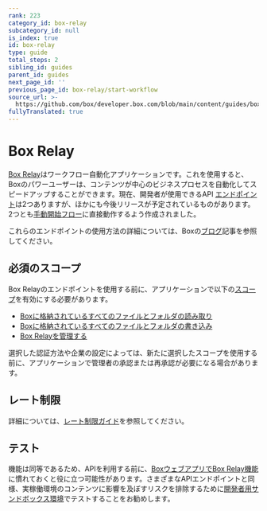 ```yaml
---
rank: 223
category_id: box-relay
subcategory_id: null
is_index: true
id: box-relay
type: guide
total_steps: 2
sibling_id: guides
parent_id: guides
next_page_id: ''
previous_page_id: box-relay/start-workflow
source_url: >-
  https://github.com/box/developer.box.com/blob/main/content/guides/box-relay/index.md
fullyTranslated: true
---
```

# Box Relay

[Box Relay][boxrelay]はワークフロー自動化アプリケーションです。これを使用すると、Boxのパワーユーザーは、コンテンツが中心のビジネスプロセスを自動化してスピードアップすることができます。現在、開発者が使用できるAPI [エンドポイント][workflow]は2つありますが、ほかにも今後リリースが予定されているものがあります。2つとも[手動開始フロー][manualstart]に直接動作するよう作成されました。

<Message type="notice">

これらのエンドポイントの使用方法の詳細については、Boxの[ブログ][blog]記事を参照してください。

</Message>

## 必須のスコープ

Box Relayのエンドポイントを使用する前に、アプリケーションで以下の[スコープ][scopes]を有効にする必要があります。

* [Boxに格納されているすべてのファイルとフォルダの読み取り][read]
* [Boxに格納されているすべてのファイルとフォルダの書き込み][write]
* [Box Relayを管理する][relay]

<Message type="warning">

選択した認証方法や企業の設定によっては、新たに選択したスコープを使用する前に、アプリケーションで管理者の承認または再承認が必要になる場合があります。

</Message>

## レート制限

詳細については、[レート制限ガイド][ratelimit]を参照してください。

## テスト

機能は同等であるため、APIを利用する前に、[BoxウェブアプリでBox Relay機能][webapp]に慣れておくと役に立つ可能性があります。さまざまなAPIエンドポイントと同様、実稼働環境のコンテンツに影響を及ぼすリスクを排除するために[開発者用サンドボックス環境][sandbox]でテストすることをお勧めします。

[scopes]: g://api-calls/permissions-and-errors/scopes

[read]: g://api-calls/permissions-and-errors/scopes/#read-all-files-and-folders

[write]: g://api-calls/permissions-and-errors/scopes/#read-and-write-all-files-and-folders

[ratelimit]: g://api-calls/permissions-and-errors/rate-limits/#per-api-rate-limits

<!-- i18n-enable localize-links -->

[webapp]: https://support.box.com/hc/ja/articles/360044628853-手動で開始するワークフローの作成と実行

[sandbox]: https://support.box.com/hc/ja/articles/360043697274-Box管理者による開発者サンドボックスの管理

<!-- i18n-disable localize-links -->

[relay]: g://api-calls/permissions-and-errors/scopes/#manage-box-relay

<!-- i18n-enable localize-links -->

[boxrelay]: https://support.box.com/hc/ja/articles/360044196213-Box-Relayの概要

[workflow]: https://ja.developer.box.com/reference/resources/workflow/

[manualstart]: https://support.box.com/hc/ja/articles/360044628853-手動で開始するワークフローの作成と実行

[blog]: https://medium.com/@Box_Developers/手動開始ワークフローapiとbox-relay-64f9136f1682

<!-- i18n-disable localize-links -->

